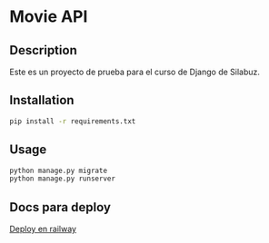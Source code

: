 # Movie API

## Description

Este es un proyecto de prueba para el curso de Django de Silabuz.

## Installation

```bash
pip install -r requirements.txt
```

## Usage

```bash
python manage.py migrate
python manage.py runserver
```

## Docs para deploy

[Deploy en railway](./docs/deploy.md)